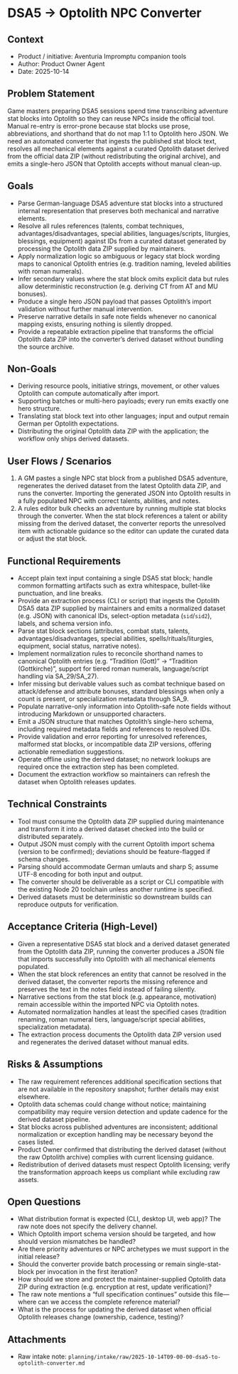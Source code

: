 # DSA5 → Optolith NPC Converter

## Context
- Product / initiative: Aventuria Impromptu companion tools
- Author: Product Owner Agent
- Date: 2025-10-14

## Problem Statement
Game masters preparing DSA5 sessions spend time transcribing adventure stat blocks into Optolith so they can reuse NPCs inside the official tool. Manual re-entry is error-prone because stat blocks use prose, abbreviations, and shorthand that do not map 1:1 to Optolith hero JSON. We need an automated converter that ingests the published stat block text, resolves all mechanical elements against a curated Optolith dataset derived from the official data ZIP (without redistributing the original archive), and emits a single-hero JSON that Optolith accepts without manual clean-up.

## Goals
- Parse German-language DSA5 adventure stat blocks into a structured internal representation that preserves both mechanical and narrative elements.
- Resolve all rules references (talents, combat techniques, advantages/disadvantages, special abilities, languages/scripts, liturgies, blessings, equipment) against IDs from a curated dataset generated by processing the Optolith data ZIP supplied by maintainers.
- Apply normalization logic so ambiguous or legacy stat block wording maps to canonical Optolith entries (e.g. tradition naming, leveled abilities with roman numerals).
- Infer secondary values where the stat block omits explicit data but rules allow deterministic reconstruction (e.g. deriving CT from AT and MU bonuses).
- Produce a single hero JSON payload that passes Optolith’s import validation without further manual intervention.
- Preserve narrative details in safe note fields whenever no canonical mapping exists, ensuring nothing is silently dropped.
- Provide a repeatable extraction pipeline that transforms the official Optolith data ZIP into the converter’s derived dataset without bundling the source archive.

## Non-Goals
- Deriving resource pools, initiative strings, movement, or other values Optolith can compute automatically after import.
- Supporting batches or multi-hero payloads; every run emits exactly one hero structure.
- Translating stat block text into other languages; input and output remain German per Optolith expectations.
- Distributing the original Optolith data ZIP with the application; the workflow only ships derived datasets.

## User Flows / Scenarios
1. A GM pastes a single NPC stat block from a published DSA5 adventure, regenerates the derived dataset from the latest Optolith data ZIP, and runs the converter. Importing the generated JSON into Optolith results in a fully populated NPC with correct talents, abilities, and notes.
2. A rules editor bulk checks an adventure by running multiple stat blocks through the converter. When the stat block references a talent or ability missing from the derived dataset, the converter reports the unresolved item with actionable guidance so the editor can update the curated data or adjust the stat block.

## Functional Requirements
- Accept plain text input containing a single DSA5 stat block; handle common formatting artifacts such as extra whitespace, bullet-like punctuation, and line breaks.
- Provide an extraction process (CLI or script) that ingests the Optolith DSA5 data ZIP supplied by maintainers and emits a normalized dataset (e.g. JSON) with canonical IDs, select-option metadata (`sid`/`sid2`), labels, and schema version info.
- Parse stat block sections (attributes, combat stats, talents, advantages/disadvantages, special abilities, spells/rituals/liturgies, equipment, social status, narrative notes).
- Implement normalization rules to reconcile shorthand names to canonical Optolith entries (e.g. “Tradition (Gott)” → “Tradition (Gottkirche)”, support for tiered roman numerals, language/script handling via SA_29/SA_27).
- Infer missing but derivable values such as combat technique based on attack/defense and attribute bonuses, standard blessings when only a count is present, or specialization metadata through SA_9.
- Populate narrative-only information into Optolith-safe note fields without introducing Markdown or unsupported characters.
- Emit a JSON structure that matches Optolith’s single-hero schema, including required metadata fields and references to resolved IDs.
- Provide validation and error reporting for unresolved references, malformed stat blocks, or incompatible data ZIP versions, offering actionable remediation suggestions.
- Operate offline using the derived dataset; no network lookups are required once the extraction step has been completed.
- Document the extraction workflow so maintainers can refresh the dataset when Optolith releases updates.

## Technical Constraints
- Tool must consume the Optolith data ZIP supplied during maintenance and transform it into a derived dataset checked into the build or distributed separately.
- Output JSON must comply with the current Optolith import schema (version to be confirmed); deviations should be feature-flagged if schema changes.
- Parsing should accommodate German umlauts and sharp S; assume UTF-8 encoding for both input and output.
- The converter should be deliverable as a script or CLI compatible with the existing Node 20 toolchain unless another runtime is specified.
- Derived datasets must be deterministic so downstream builds can reproduce outputs for verification.

## Acceptance Criteria (High-Level)
- Given a representative DSA5 stat block and a derived dataset generated from the Optolith data ZIP, running the converter produces a JSON file that imports successfully into Optolith with all mechanical elements populated.
- When the stat block references an entity that cannot be resolved in the derived dataset, the converter reports the missing reference and preserves the text in the notes field instead of failing silently.
- Narrative sections from the stat block (e.g. appearance, motivation) remain accessible within the imported NPC via Optolith notes.
- Automated normalization handles at least the specified cases (tradition renaming, roman numeral tiers, language/script special abilities, specialization metadata).
- The extraction process documents the Optolith data ZIP version used and regenerates the derived dataset without manual edits.

## Risks & Assumptions
- The raw requirement references additional specification sections that are not available in the repository snapshot; further details may exist elsewhere.
- Optolith data schemas could change without notice; maintaining compatibility may require version detection and update cadence for the derived dataset pipeline.
- Stat blocks across published adventures are inconsistent; additional normalization or exception handling may be necessary beyond the cases listed.
- Product Owner confirmed that distributing the derived dataset (without the raw Optolith archive) complies with current licensing guidance.
- Redistribution of derived datasets must respect Optolith licensing; verify the transformation approach keeps us compliant while excluding raw assets.

## Open Questions
- What distribution format is expected (CLI, desktop UI, web app)? The raw note does not specify the delivery channel.
- Which Optolith import schema version should be targeted, and how should version mismatches be handled?
- Are there priority adventures or NPC archetypes we must support in the initial release?
- Should the converter provide batch processing or remain single-stat-block per invocation in the first iteration?
- How should we store and protect the maintainer-supplied Optolith data ZIP during extraction (e.g. encryption at rest, update verification)?
- The raw note mentions a “full specification continues” outside this file—where can we access the complete reference material?
- What is the process for updating the derived dataset when official Optolith releases change (ownership, cadence, testing)?

## Attachments
- Raw intake note: `planning/intake/raw/2025-10-14T09-00-00-dsa5-to-optolith-converter.md`
